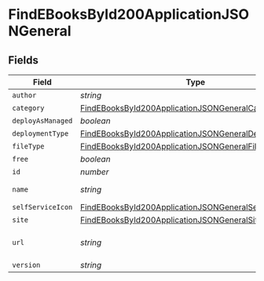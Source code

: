 # FindEBooksById200ApplicationJSONGeneral


## Fields

| Field                                                                                                                                       | Type                                                                                                                                        | Required                                                                                                                                    | Description                                                                                                                                 | Example                                                                                                                                     |
| ------------------------------------------------------------------------------------------------------------------------------------------- | ------------------------------------------------------------------------------------------------------------------------------------------- | ------------------------------------------------------------------------------------------------------------------------------------------- | ------------------------------------------------------------------------------------------------------------------------------------------- | ------------------------------------------------------------------------------------------------------------------------------------------- |
| `author`                                                                                                                                    | *string*                                                                                                                                    | :heavy_minus_sign:                                                                                                                          | N/A                                                                                                                                         | Apple Inc.                                                                                                                                  |
| `category`                                                                                                                                  | [FindEBooksById200ApplicationJSONGeneralCategory](../../models/operations/findebooksbyid200applicationjsongeneralcategory.md)               | :heavy_minus_sign:                                                                                                                          | N/A                                                                                                                                         |                                                                                                                                             |
| `deployAsManaged`                                                                                                                           | *boolean*                                                                                                                                   | :heavy_minus_sign:                                                                                                                          | N/A                                                                                                                                         |                                                                                                                                             |
| `deploymentType`                                                                                                                            | [FindEBooksById200ApplicationJSONGeneralDeploymentType](../../models/operations/findebooksbyid200applicationjsongeneraldeploymenttype.md)   | :heavy_minus_sign:                                                                                                                          | N/A                                                                                                                                         |                                                                                                                                             |
| `fileType`                                                                                                                                  | [FindEBooksById200ApplicationJSONGeneralFileType](../../models/operations/findebooksbyid200applicationjsongeneralfiletype.md)               | :heavy_minus_sign:                                                                                                                          | N/A                                                                                                                                         |                                                                                                                                             |
| `free`                                                                                                                                      | *boolean*                                                                                                                                   | :heavy_minus_sign:                                                                                                                          | N/A                                                                                                                                         |                                                                                                                                             |
| `id`                                                                                                                                        | *number*                                                                                                                                    | :heavy_minus_sign:                                                                                                                          | N/A                                                                                                                                         | 1                                                                                                                                           |
| `name`                                                                                                                                      | *string*                                                                                                                                    | :heavy_check_mark:                                                                                                                          | Name of the ebook                                                                                                                           | iPhone User Guide for iOS 10.3                                                                                                              |
| `selfServiceIcon`                                                                                                                           | [FindEBooksById200ApplicationJSONGeneralSelfServiceIcon](../../models/operations/findebooksbyid200applicationjsongeneralselfserviceicon.md) | :heavy_minus_sign:                                                                                                                          | N/A                                                                                                                                         |                                                                                                                                             |
| `site`                                                                                                                                      | [FindEBooksById200ApplicationJSONGeneralSite](../../models/operations/findebooksbyid200applicationjsongeneralsite.md)                       | :heavy_minus_sign:                                                                                                                          | N/A                                                                                                                                         |                                                                                                                                             |
| `url`                                                                                                                                       | *string*                                                                                                                                    | :heavy_minus_sign:                                                                                                                          | Download URL for the ebook                                                                                                                  | https://itunes.apple.com/us/book/iphone-user-guide-for-ios-10-3/id1134772174?mt=11&amp;uo=4                                                 |
| `version`                                                                                                                                   | *string*                                                                                                                                    | :heavy_minus_sign:                                                                                                                          | N/A                                                                                                                                         |                                                                                                                                             |